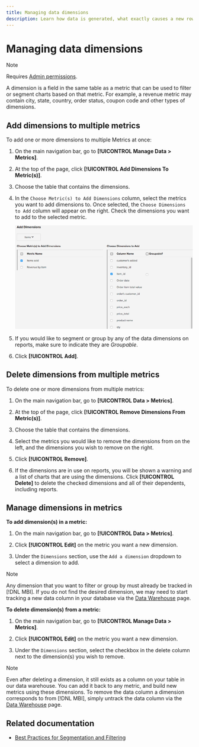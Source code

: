 ```yaml
---
title: Managing data dimensions
description: Learn how data is generated, what exactly causes a new row to be inserted into one of the Core [!UICONTROL Magento] Tables, and how are actions such as making a purchase or creating an account recorded into the [!UICONTROL Magento] database.
---
```

# Managing data dimensions

>[!NOTE]
>
>Requires [Admin permissions](../../administrator/user-management/user-management.md).

A dimension is a field in the same table as a metric that can be used to filter or segment charts based on that metric. For example, a revenue metric may contain city, state, country, order status, coupon code and other types of dimensions.

## Add dimensions to multiple metrics

To add one or more dimensions to multiple Metrics at once:

1. On the main navigation bar, go to **[!UICONTROL Manage Data > Metrics]**.

1. At the top of the page, click **[!UICONTROL Add Dimensions To Metric(s)]**.

1. Choose the table that contains the dimensions.

1. In the `Choose Metric(s) to Add Dimensions` column, select the metrics you want to add dimensions to. Once selected, the `Choose Dimensions to Add` column will appear on the right. Check the dimensions you want to add to the selected metric.

   ![](../../assets/Add_Dimensions.png)

1. If you would like to segment or group by any of the data dimensions on reports, make sure to indicate they are _Groupable_.

1. Click **[!UICONTROL Add]**.

## Delete dimensions from multiple metrics

To delete one or more dimensions from multiple metrics:

1. On the main navigation bar, go to **[!UICONTROL Data > Metrics]**.

1. At the top of the page, click **[!UICONTROL Remove Dimensions From Metric(s)]**.

1. Choose the table that contains the dimensions.

1. Select the metrics you would like to remove the dimensions from on the left, and the dimensions you wish to remove on the right.

1. Click **[!UICONTROL Remove]**.

1. If the dimensions are in use on reports, you will be shown a warning and a list of charts that are using the dimensions. Click **[!UICONTROL Delete]** to delete the checked dimensions and all of their dependents, including reports.

## Manage dimensions in metrics

**To add dimension(s) in a metric:**

1. On the main navigation bar, go to **[!UICONTROL Data > Metrics]**.

1. Click **[!UICONTROL Edit]** on the metric you want a new dimension.

1. Under the `Dimensions` section, use the `Add a dimension` dropdown to select a dimension to add.

>[!NOTE]
>
>Any dimension that you want to filter or group by must already be tracked in [!DNL MBI]. If you do not find the desired dimension, we may need to start tracking a new data column in your database via the [Data Warehouse](../data-warehouse-mgr/tour-dwm.md) page.


**To delete dimension(s) from a metric:**

1. On the main navigation bar, go to **[!UICONTROL Manage Data > Metrics]**.

1. Click **[!UICONTROL Edit]** on the metric you want a new dimension.

1. Under the `Dimensions` section, select the checkbox in the delete column next to the dimension(s) you wish to remove.

>[!NOTE]
>
>Even after deleting a dimension, it still exists as a column on your table in our data warehouse. You can add it back to any metric, and build new metrics using these dimensions. To remove the data column a dimension corresponds to from [!DNL MBI], simply untrack the data column via the [Data Warehouse](../data-warehouse-mgr/tour-dwm.md) page.

## Related documentation

* [Best Practices for Segmentation and Filtering](../../best-practices/segment-filter.md)

